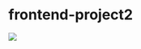 # frontend-project2
<a href="https://codeclimate.com/github/Rinat-miks/frontend-project2/maintainability"><img src="https://api.codeclimate.com/v1/badges/8c17001e93bd90fad708/maintainability" /></a>
